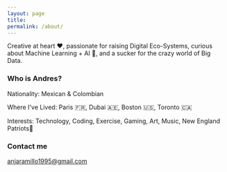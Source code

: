 ```yaml
---
layout: page
title: 
permalink: /about/
---
```


Creative at heart ❤️, passionate for raising Digital Eco-Systems, curious about Machine Learning + AI 🧠, and a sucker for the crazy world of Big Data.


### Who is Andres?

Nationality: Mexican & Colombian

Where I've Lived: Paris 🇫🇷, Dubai 🇦🇪, Boston 🇺🇸, Toronto 🇨🇦

Interests: Technology, Coding, Exercise, Gaming, Art, Music, New England Patriots🏈

### Contact me

[anjaramillo1995@gmail.com](mailto:anjaramillo1995@gmail.com)